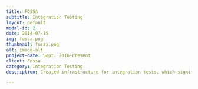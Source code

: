 ```yaml
---
title: FOSSA
subtitle: Integration Testing
layout: default
modal-id: 2
date: 2014-07-15
img: fossa.png
thumbnail: fossa.png
alt: image-alt
project-date: Sept. 2016-Present
client: Fossa
category: Integration Testing
description: Created infrastructure for integration tests, which significantly reduced the time it took to check that new features worked without regression.

---
```

